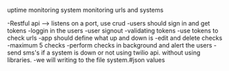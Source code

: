 uptime monitoring system
monitoring urls and systems

-Restful api --> listens on a port, use crud
-users should sign in and get tokens
-loggin in the users
-user signout
-validating tokens
-use tokens to check urls
-app should define what up and down is
-edit and delete checks
-maximum 5 checks
-perform checks in background and alert the users
-send sms's if a system is down or not using twilio api. without using libraries.
-we will writing to the file system.#json values
